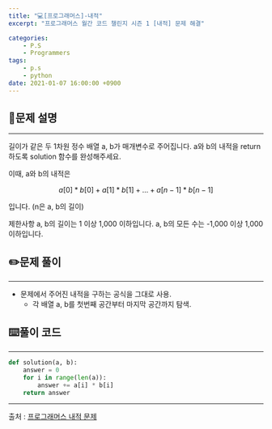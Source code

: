 ```yaml
---
title: "💻[프로그래머스]-내적"
excerpt: "프로그래머스 월간 코드 챌린지 시즌 1 [내적] 문제 해결"

categories:
    - P.S
    - Programmers
tags:
    - p.s
    - python
date: 2021-01-07 16:00:00 +0900
---
```

## 📖문제 설명
---
길이가 같은 두 1차원 정수 배열 a, b가 매개변수로 주어집니다. a와 b의 내적을 return 하도록 solution 함수를 완성해주세요.

이때, a와 b의 내적은 
    
$$a[0]*b[0] + a[1]*b[1] + ... + a[n-1]*b[n-1]$$ 

입니다. (n은 a, b의 길이)

제한사항
a, b의 길이는 1 이상 1,000 이하입니다.
a, b의 모든 수는 -1,000 이상 1,000 이하입니다.

## ✏️문제 풀이
---
- 문제에서 주어진 내적을 구하는 공식을 그대로 사용.
  - 각 배열 a, b를 첫번째 공간부터 마지막 공간까지 탐색.

## ⌨️풀이 코드
---
```python
def solution(a, b):
    answer = 0
    for i in range(len(a)):
        answer += a[i] * b[i]
    return answer
```
-----
출처 : [프로그래머스 내적 문제](https://programmers.co.kr/learn/courses/30/lessons/70128)